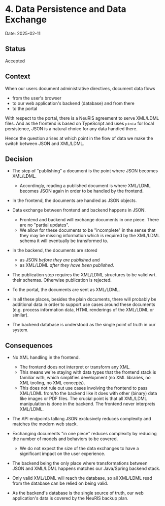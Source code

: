 # 4. Data Persistence and Data Exchange

Date: 2025-02-11

## Status

Accepted

## Context

When our users document administrative directives, document data flows

- from the user's browser
- to our web application's backend (database) and from there
- to the portal

With respect to the portal, there is a NeuRIS agreement to serve XML/LDML files. And as the frontend is based on TypeScript and uses `pinia` for local persistence, JSON is a natural choice for any data handled there.

Hence the question arises at which point in the flow of data we make the switch between JSON and XML/LDML.

## Decision

- The step of "publishing" a document is the point where JSON becomes XML/LDML.
  - Accordingly, reading a published document is where XML/LDML becomes JSON again in order to be handled by the frontend.

- In the frontend, the documents are handled as JSON objects.
- Data exchange between frontend and backend happens in JSON.
  - Frontend and backend will exchange documents in one piece. There are no "partial updates".
  - We allow for these documents to be "incomplete" in the sense that they may be missing information which is required by the XML/LDML schema it will eventually be transformed to.
- In the backend, the documents are stored
  - as JSON _before they are published_ and
  - as XML/LDML _after they have been published_.
- The publication step requires the XML/LDML structures to be valid wrt. their schemas. Otherwise publication is rejected. 
- To the portal, the documents are sent as XML/LDML.
- In all these places, besides the plain documents, there will probably be additional data in order to support use cases around these documents (e.g. process information data, HTML renderings of the XML/LDML or similar).
- The backend database is understood as the single point of truth in our system.

## Consequences

- No XML handling in the frontend.

  - The frontend does not interpret or transform any XML.
  - This means we're staying with data types that the frontend stack is familiar with, which simplifies development (no XML libraries, no XML tooling, no XML concepts).
  - This does not rule out use cases involving the frontend to pass XML/LDML from/to the backend like it does with other (binary) data like images or PDF files. The crucial point is that all XML/LDML manipulation is done in the backend. The frontend never interprets XML/LDML.

- The API endpoints talking JSON exclusively reduces complexity and matches the modern web stack.

- Exchanging documents "in one piece" reduces complexity by reducing the number of models and behaviors to be covered.
  - We do not expect the size of the data exchanges to have a significant impact on the user experience.

- The backend being the only place where transformations between JSON and XML/LDML happens matches our Java/Spring backend stack.

- Only valid XML/LDML will reach the database, so all XML/LDML read from the database can be relied on being valid.

- As the backend's database is the single source of truth, our web application's data is covered by the NeuRIS backup plan.
